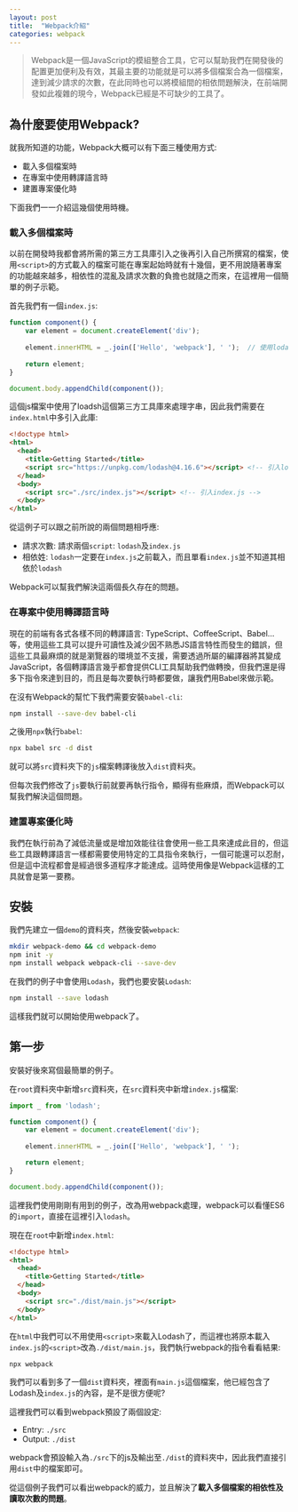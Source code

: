 ```yaml
---
layout: post
title:  "Webpack介紹"
categories: webpack
---
```


> Webpack是一個JavaScript的模組整合工具，它可以幫助我們在開發後的配置更加便利及有效，其最主要的功能就是可以將多個檔案合為一個檔案，達到減少請求的次數，在此同時也可以將模組間的相依問題解決，在前端開發如此複雜的現今，Webpack已經是不可缺少的工具了。

## 為什麼要使用Webpack?

就我所知道的功能，Webpack大概可以有下面三種使用方式:

* 載入多個檔案時
* 在專案中使用轉譯語言時
* 建置專案優化時

下面我們一一介紹這幾個使用時機。

### 載入多個檔案時

以前在開發時我都會將所需的第三方工具庫引入之後再引入自己所撰寫的檔案，使用`<script>`的方式載入的檔案可能在專案起始時就有十幾個，更不用說隨著專案的功能越來越多，相依性的混亂及請求次數的負擔也就隨之而來，在這裡用一個簡單的例子示範。

首先我們有一個`index.js`:

```js
function component() {
    var element = document.createElement('div');
    
    element.innerHTML = _.join(['Hello', 'webpack'], ' ');  // 使用lodash的join
    
    return element;
}

document.body.appendChild(component());
```

這個js檔案中使用了loadsh這個第三方工具庫來處理字串，因此我們需要在`index.html`中多引入此庫:

```html
<!doctype html>
<html>
  <head>
    <title>Getting Started</title>
    <script src="https://unpkg.com/lodash@4.16.6"></script> <!-- 引入lodash -->
  </head>
  <body>
    <script src="./src/index.js"></script> <!-- 引入index.js -->
  </body>
</html>
```

從這例子可以跟之前所說的兩個問題相呼應:

* 請求次數: 請求兩個`script`: `lodash`及`index.js`
* 相依姓: `lodash`一定要在`index.js`之前載入，而且單看`index.js`並不知道其相依於`lodash`

Webpack可以幫我們解決這兩個長久存在的問題。

### 在專案中使用轉譯語言時

現在的前端有各式各樣不同的轉譯語言: TypeScript、CoffeeScript、Babel...等，使用這些工具可以提升可讀性及減少因不熟悉JS語言特性而發生的錯誤，但這些工具最麻煩的就是瀏覽器的環境並不支援，需要透過所屬的編譯器將其變成JavaScript，各個轉譯語言幾乎都會提供CLI工具幫助我們做轉換，但我們還是得多下指令來達到目的，而且是每次要執行時都要做，讓我們用Babel來做示範。

在沒有Webpack的幫忙下我們需要安裝`babel-cli`:

```bash
npm install --save-dev babel-cli
```

之後用`npx`執行`babel`:

```bash
npx babel src -d dist
```

就可以將`src`資料夾下的`js`檔案轉譯後放入`dist`資料夾。

但每次我們修改了`js`要執行前就要再執行指令，顯得有些麻煩，而Webpack可以幫我們解決這個問題。

### 建置專案優化時

我們在執行前為了減低流量或是增加效能往往會使用一些工具來達成此目的，但這些工具跟轉譯語言一樣都需要使用特定的工具指令來執行，一個可能還可以忍耐，但是這中流程都會是經過很多道程序才能達成。這時使用像是Webpack這樣的工具就會是第一要務。

## 安裝

我們先建立一個`demo`的資料夾，然後安裝`webpack`:

```bash
mkdir webpack-demo && cd webpack-demo
npm init -y
npm install webpack webpack-cli --save-dev
```

在我們的例子中會使用`Lodash`，我們也要安裝`Lodash`:

```bash
npm install --save lodash
```

這樣我們就可以開始使用webpack了。

## 第一步

安裝好後來寫個最簡單的例子。

在`root`資料夾中新增`src`資料夾，在`src`資料夾中新增`index.js`檔案:

```js
import _ from 'lodash';

function component() {
    var element = document.createElement('div');
    
    element.innerHTML = _.join(['Hello', 'webpack'], ' ');

    return element;
}

document.body.appendChild(component());
```

這裡我們使用剛剛有用到的例子，改為用webpack處理，webpack可以看懂ES6的`import`，直接在這裡引入`lodash`。

現在在`root`中新增`index.html`:

```html
<!doctype html>
<html>
  <head>
    <title>Getting Started</title>
  </head>
  <body>
    <script src="./dist/main.js"></script>
  </body>
</html>
```

在`html`中我們可以不用使用`<script>`來載入Lodash了，而這裡也將原本載入`index.js`的`<script>`改為`./dist/main.js`，我們執行webpack的指令看看結果:

```bash
npx webpack
```

我們可以看到多了一個`dist`資料夾，裡面有`main.js`這個檔案，他已經包含了Lodash及`index.js`的內容，是不是很方便呢?

這裡我們可以看到webpack預設了兩個設定:

* Entry: `./src`
* Output: `./dist`

webpack會預設輸入為`./src`下的js及輸出至`./dist`的資料夾中，因此我們直接引用`dist`中的檔案即可。

從這個例子我們可以看出webpack的威力，並且解決了**載入多個檔案的相依性及讀取次數的問題**。